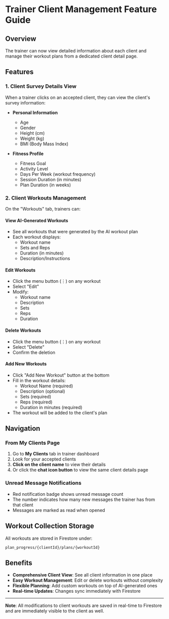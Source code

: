 # Trainer Client Management Feature Guide

## Overview
The trainer can now view detailed information about each client and manage their workout plans from a dedicated client detail page.

## Features

### 1. **Client Survey Details View**
When a trainer clicks on an accepted client, they can view the client's survey information:
- **Personal Information**
  - Age
  - Gender
  - Height (cm)
  - Weight (kg)
  - BMI (Body Mass Index)

- **Fitness Profile**
  - Fitness Goal
  - Activity Level
  - Days Per Week (workout frequency)
  - Session Duration (in minutes)
  - Plan Duration (in weeks)

### 2. **Client Workouts Management**
On the "Workouts" tab, trainers can:

#### View AI-Generated Workouts
- See all workouts that were generated by the AI workout plan
- Each workout displays:
  - Workout name
  - Sets and Reps
  - Duration (in minutes)
  - Description/Instructions

#### Edit Workouts
- Click the menu button (⋮) on any workout
- Select "Edit"
- Modify:
  - Workout name
  - Description
  - Sets
  - Reps
  - Duration

#### Delete Workouts
- Click the menu button (⋮) on any workout
- Select "Delete"
- Confirm the deletion

#### Add New Workouts
- Click "Add New Workout" button at the bottom
- Fill in the workout details:
  - Workout Name (required)
  - Description (optional)
  - Sets (required)
  - Reps (required)
  - Duration in minutes (required)
- The workout will be added to the client's plan

## Navigation

### From My Clients Page
1. Go to **My Clients** tab in trainer dashboard
2. Look for your accepted clients
3. **Click on the client name** to view their details
4. Or click the **chat icon button** to view the same client details page

### Unread Message Notifications
- Red notification badge shows unread message count
- The number indicates how many new messages the trainer has from that client
- Messages are marked as read when opened

## Workout Collection Storage
All workouts are stored in Firestore under:
```
plan_progress/{clientId}/plans/{workoutId}
```

## Benefits
- **Comprehensive Client View**: See all client information in one place
- **Easy Workout Management**: Edit or delete workouts without complexity
- **Flexible Planning**: Add custom workouts on top of AI-generated ones
- **Real-time Updates**: Changes sync immediately with Firestore

---

**Note**: All modifications to client workouts are saved in real-time to Firestore and are immediately visible to the client as well.